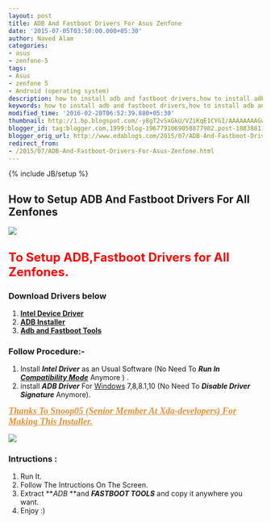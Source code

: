 ```yaml
---
layout: post
title: ADB And Fastboot Drivers For Asus Zenfone
date: '2015-07-05T03:50:00.000+05:30'
author: Naved Alam
categories:
- asus
- zenfone-5
tags:
- Asus
- zenfone 5
- Android (operating system)
description: how to install adb and fastboot drivers,how to install adb and fastboot drivers for zenfone 4,zenfone 5,zenfone 6, install adb and fastboot drivers in pc
keywords: how to install adb and fastboot drivers,how to install adb and fastboot drivers for zenfone 4,zenfone 5,zenfone 6, install adb and fastboot drivers in pc
modified_time: '2016-02-20T06:52:39.880+05:30'
thumbnail: http://1.bp.blogspot.com/-y8gT2vSxGkU/VZiKqE1CYGI/AAAAAAAAGwU/dXiWM80MvW4/s72-c/Setup-ADB-And-Fastboot-Drivers-For-Asus-Zenfone.png
blogger_id: tag:blogger.com,1999:blog-1967791069058877982.post-188388117113057023
blogger_orig_url: http://www.edablogs.com/2015/07/ADB-And-Fastboot-Drivers-For-Asus-Zenfone.html
redirect_from:
- /2015/07/ADB-And-Fastboot-Drivers-For-Asus-Zenfone.html
---
```


{% include JB/setup %}

## How to Setup ADB And Fastboot Drivers For All Zenfones

[![](http://1.bp.blogspot.com/-y8gT2vSxGkU/VZiKqE1CYGI/AAAAAAAAGwU/dXiWM80MvW4/s1600/Setup-ADB-And-Fastboot-Drivers-For-Asus-Zenfone.png)](http://1.bp.blogspot.com/-y8gT2vSxGkU/VZiKqE1CYGI/AAAAAAAAGwU/dXiWM80MvW4/s1600/Setup-ADB-And-Fastboot-Drivers-For-Asus-Zenfone.png)

## **<span style="color: red; font-family: inherit; font-size: x-large;">To Setup ADB,Fastboot Drivers for All Zenfones.</span>**

### Download Drivers below

1.  **[Intel Device Driver](http://www.mediafire.com/download/5sfctvy4539c65g/IntelAndroidDrvSetup1.9.0.exe)**
2.  **[ADB Installer](https://drive.google.com/file/d/0B0MKgCbUM0itVVFWRC02Q0VBQnc/view?usp=sharing)**
3.  **[Adb and Fastboot Tools](http://sh.st/xBqo9)**

### Follow Procedure:-

1.  Install **_Intel Driver_** as an Usual Software (No Need To **_Run In [Compatibility Mode](http://en.wikipedia.org/wiki/Compatibility_mode "Compatibility mode")_** Anymore ) .
2.  install **_ADB Driver_** For [Windows](http://en.wikipedia.org/wiki/Microsoft_Windows "Microsoft Windows") 7,8,8.1,10 (No Need To **_Disable Driver Signature_** Anymore).

**<span style="color: #e69138; font-family: Times, Times New Roman, serif; font-size: large;">_<u>Thanks To Snoop05 (Senior Member At Xda-developers) For Making This Installer.</u>_</span>**

<span style="color: #1e1e1e; font-family: open sans, sans-serif;"><span style="background-color: white; font-size: 15px; line-height: 25px;"></span></span>[![](http://4.bp.blogspot.com/-LP_fidzPsBE/VZhYfyOrTII/AAAAAAAAJKw/39PIhSpRR3A/s320/2.png)](http://4.bp.blogspot.com/-LP_fidzPsBE/VZhYfyOrTII/AAAAAAAAJKw/39PIhSpRR3A/s1600/2.png)  

### Intructions :

1.  Run It.
2.  Follow The Intructions On The Screen.
3.  Extract **_ADB_ **and **_FASTBOOT TOOLS_** and copy it anywhere you want.
4.  Enjoy :)